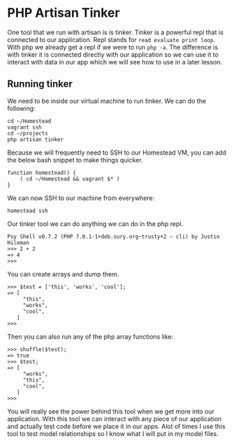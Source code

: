# PHP Artisan Tinker

One tool that we run with artisan is is tinker. Tinker is a powerful repl that is connected to our application. Repl stands for `read evaluate print loop`. With php we already get a repl if we were to run `php -a`. The difference is with tinker it is connected directly with our application so we can use it to interact with data in our app which we will see how to use in a later lesson.

## Running tinker

We need to be inside our virtual machine to run tinker. We can do the following:

```
cd ~/Homestead
vagrant ssh
cd ~/projects
php artisan tinker
```

Because we will frequently need to SSH to our Homestead VM, you can add the below bash snippet to make things quicker.

```
function homestead() {
    ( cd ~/Homestead && vagrant $* )
}
```

We can now SSH to our machine from everywhere:

```
homestead ssh
```

Our tinker tool we can do anything we can do in the php repl.

```
Psy Shell v0.7.2 (PHP 7.0.1-1+deb.sury.org~trusty+2 — cli) by Justin Hileman
>>> 2 + 2
=> 4
>>>
```

You can create arrays and dump them.

```
>>> $test = ['this', 'works', 'cool'];
=> [
     "this",
     "works",
     "cool",
   ]
>>>
```
Then you can also run any of the php array functions like:

```
>>> shuffle($test);
=> true
>>> $test;
=> [
     "works",
     "this",
     "cool",
   ]
>>>
```
You will really see the power behind this tool when we get more into our application. With this tool we can interact with any piece of our application and actually test code before we place it in our apps. Alot of times I use this tool to test model relationships so I know what I will put in my model files.
